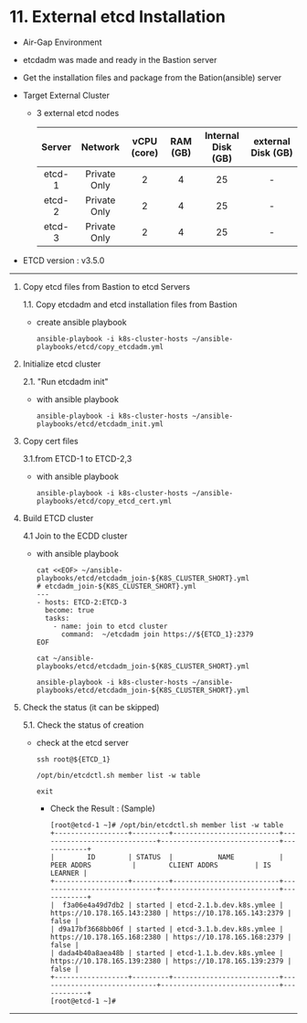# **11. External etcd Installation**

- Air-Gap Environment
- etcdadm was made and ready in the Bastion server
- Get the installation files and package from the Bation(ansible) server
- Target External Cluster
  - 3 external etcd nodes 

    | Server | Network | vCPU (core) | RAM (GB) | Internal Disk (GB) | external Disk (GB) |
    | :---: | :---: | :---: | :---: | :---: | :---: |
    | etcd-1 | Private Only | 2 | 4 | 25 | - |
    | etcd-2 | Private Only | 2 | 4 | 25 | - | 
    | etcd-3 | Private Only | 2 | 4 | 25 | - |

- ETCD version : v3.5.0
---

1. Copy etcd files from Bastion to etcd Servers

    1.1. Copy etcdadm and etcd installation files from Bastion
    
    - create ansible playbook

          ansible-playbook -i k8s-cluster-hosts ~/ansible-playbooks/etcd/copy_etcdadm.yml

2. Initialize etcd cluster 
    
    2.1. "Run etcdadm init"

    - with ansible playbook
    
          ansible-playbook -i k8s-cluster-hosts ~/ansible-playbooks/etcd/etcdadm_init.yml


3. Copy cert files

    3.1.from ETCD-1 to ETCD-2,3

    - with ansible playbook

          ansible-playbook -i k8s-cluster-hosts ~/ansible-playbooks/etcd/copy_etcd_cert.yml


4. Build ETCD cluster

    4.1 Join to the ECDD cluster

    - with ansible playbook

          cat <<EOF> ~/ansible-playbooks/etcd/etcdadm_join-${K8S_CLUSTER_SHORT}.yml
          # etcdadm_join-${K8S_CLUSTER_SHORT}.yml
          ---
          - hosts: ETCD-2:ETCD-3
            become: true
            tasks:
              - name: join to etcd cluster
                command:  ~/etcdadm join https://${ETCD_1}:2379
          EOF

          cat ~/ansible-playbooks/etcd/etcdadm_join-${K8S_CLUSTER_SHORT}.yml

          ansible-playbook -i k8s-cluster-hosts ~/ansible-playbooks/etcd/etcdadm_join-${K8S_CLUSTER_SHORT}.yml


5. Check the status (it can be skipped)

    5.1. Check the status of creation

    - check at the etcd server
         
          ssh root@${ETCD_1}

          /opt/bin/etcdctl.sh member list -w table

          exit

      - Check the Result : (Sample)          

            [root@etcd-1 ~]# /opt/bin/etcdctl.sh member list -w table
            +------------------+---------+--------------------------+-----------------------------+-----------------------------+------------+
            |        ID        | STATUS  |           NAME           |         PEER ADDRS          |        CLIENT ADDRS         | IS LEARNER |
            +------------------+---------+--------------------------+-----------------------------+-----------------------------+------------+
            |  f3a06e4a49d7db2 | started | etcd-2.1.b.dev.k8s.ymlee | https://10.178.165.143:2380 | https://10.178.165.143:2379 |      false |
            | d9a17bf3668bb06f | started | etcd-3.1.b.dev.k8s.ymlee | https://10.178.165.168:2380 | https://10.178.165.168:2379 |      false |
            | dada4b40a8aea48b | started | etcd-1.1.b.dev.k8s.ymlee | https://10.178.165.139:2380 | https://10.178.165.139:2379 |      false |
            +------------------+---------+--------------------------+-----------------------------+-----------------------------+------------+
            [root@etcd-1 ~]#

---
